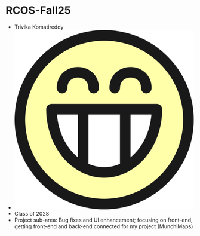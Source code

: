 # RCOS-Fall25

- Trivika Komatireddy<br/>
- ![Picture of a smiley face](./SmileyFacePic.png)
- Class of 2028<br/>
- Project sub-area: Bug fixes and UI enhancement; focusing on front-end, getting front-end and back-end connected for my project (MunchiMaps)
